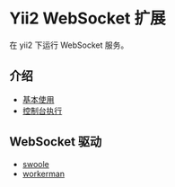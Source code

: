 # Yii2 WebSocket 扩展

在 yii2 下运行 WebSocket 服务。

## 介绍
- [基本使用](usage.md)
- [控制台执行](console.md)

## WebSocket 驱动
- [swoole](dirver-swoole.md)
- [workerman](dirver-workerman.md)